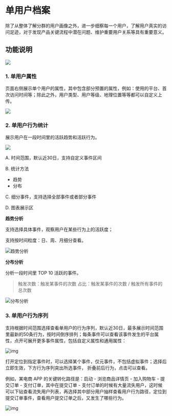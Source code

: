 # 单用户档案

除了从整体了解分群的用户画像之外，进一步细察每一个用户，了解用户真实的访问足迹，对于发现产品关键流程中潜在问题、维护重要用户关系等具有重要意义。

## 功能说明

![ ](https://imguserradar.analysys.cn/fangzhou/img/2018/08/201808112217419664.gif)

### 1. 单用户属性

页面右侧展示单个用户的属性，其中包含部分预置的属性，例如：使用的平台、首次访问时间等；除此之外，用户类型、用户等级、地理位置等等都可以自定义上传。

![ ](https://imguserradar.analysys.cn/fangzhou/img/2018/08/201808112328408834.png)

### 2. 单用户行为统计

展示用户在一段时间里的活跃趋势和活跃行为。

![ ](https://imguserradar.analysys.cn/fangzhou/img/2018/08/201808112356122881.png)

A. 时间范围，默认近30日，支持自定义事件区间

B. 统计方法

* 趋势
* 分布

C. 细分事件，支持选择全部事件或者部分事件

D. 图表展示区

**趋势分析**

支持选择具体事件，观察用户在某些行为上的活跃度；

支持按时间粒度：日、周、月细分查看。

![&#x8D8B;&#x52BF;&#x5206;&#x6790;](https://imguserradar.analysys.cn/fangzhou/img/2018/08/201808120008567957.png)

**分布分析**

分析一段时间里 TOP 10 活跃的事件。

> 触发次数：触发某事件的次数 占比：触发某事件的次数 / 触发所有事件的总次数

![&#x5206;&#x5E03;&#x5206;&#x6790;](https://imguserradar.analysys.cn/fangzhou/img/2018/08/201808120019101761.png)

### 3. 单用户行为序列

支持根据时间范围选择查看单用户的行为序列，默认近30日，最多展示时间范围里最新的50条行为，按时间倒序排列；每条事件可以查看该事件发生的平台属性，点开可展开更多事件属性，包括自定义属性和通用属性：

![img](https://imguserradar.analysys.cn/fangzhou/img/2018/08/201808120027023634.gif)

打开定位到指定事件时，可以选择某个事件，仅元事件，不包括虚拟事件；选择后立即生效，下方行为序列突出所选事件， 折叠前后行为，点击可以查看。

例如，某电商 APP 的关键转化路径是：启动 - 浏览商品详情页 - 加入购物车 - 提交订单 - 支付订单，其中在提交订单 - 支付订单的时候有大量流失用户，这时候可以下钻查看流失用户列表，再选择其中部分用户抽样查看用户行为路径，定位到提交订单事件，查看用户提交订单之后，又发生了哪些行为。

![img](https://imguserradar.analysys.cn/fangzhou/img/2018/08/201808120058141990.gif)

